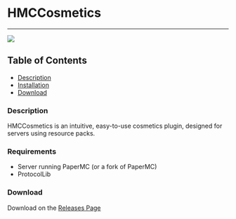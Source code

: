 # HMCCosmetics
----

<a href="https://img.shields.io/badge/License-gpl-v3"><img src="https://img.shields.io/badge/License-gpl-v3"></a>

## Table of Contents
- [Description](#description)
- [Installation](#installation)
- [Download](#download)

### Description

HMCCosmetics is an intuitive, easy-to-use cosmetics plugin, designed for servers using resource packs.


### Requirements

- Server running PaperMC (or a fork of PaperMC)
- ProtocolLib

### Download

Download on the [Releases Page](https://github.com/HibiscusMC/HMCCosmetics/releases)



